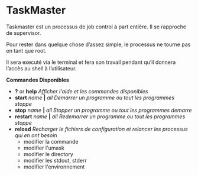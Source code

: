 # TaskMaster
Taskmaster est un processus de job control à part entière. Il se rapproche de supervisor.

Pour rester dans quelque chose d’assez simple, le processus ne  tourne pas en tant que root.

Il sera executé via le terminal et fera son travail pendant qu’il donnera l’accès au shell à l’utilisateur.

**Commandes Disponibles**

* **?** or **help**   _Afficher l'aide et les commandes disponibles_
* **start** *name* **|** *all*   _Demarrer un programme ou tout les programmes stoppe_
* **stop** *name* **|** *all* _Stopper un programme ou tout les programmes demarre_
* **restart** *name* **|** *all* _Redemarrer un programme ou tout les programmes stoppe_
* **reload** _Recharger le fichiers de configuration et relancer les processus qui en ont besoin_
  * modifier la commande
  * modifier l'umask
  * modifier le directory
  * modifier les stdout, stderr
  * modifier l'environnement